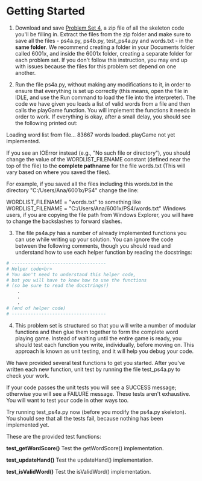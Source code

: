 # Getting Started

1. Download and save [Problem Set 4](https://courses.edx.org/assets/courseware/v1/1e89542cc136bc1e496aac7130cac1ba/asset-v1:MITx+6.00.1x+1T2021+type@asset+block/ProblemSet4.zip), a zip file of all the skeleton code you'll be filling in. Extract the files from the zip folder and make sure to save all the files  - ps4a.py, ps4b.py, test_ps4a.py and words.txt - in the **same folder**. We recommend creating a folder in your Documents folder called 6001x, and inside the 6001x folder, creating a separate folder for each problem set. If you don't follow this instruction, you may end up with issues because the files for this problem set depend on one another.

2. Run the file ps4a.py, without making any modifications to it, in order to ensure that everything is set up correctly (this means, open the file in IDLE, and use the Run command to load the file into the interpreter). The code we have given you loads a list of valid words from a file and then calls the playGame function. You will implement the functions it needs in order to work. If everything is okay, after a small delay, you should see the following printed out:


Loading word list from file...
      83667 words loaded.
playGame not yet implemented.

If you see an IOError instead (e.g., "No such file or directory"), you should change the value of the WORDLIST_FILENAME constant (defined near the top of the file) to the **complete pathname** for the file words.txt (This will vary based on where you saved the files).

For example, if you saved all the files including this words.txt in the directory "C:/Users/Ana/6001x/PS4" change the line: 

WORDLIST_FILENAME = "words.txt"  to something like 
WORDLIST_FILENAME = "C:/Users/Ana/6001x/PS4/words.txt" 
Windows users, if you are copying the file path from Windows Explorer, you will have to change the backslashes to forward slashes.

3. The file ps4a.py has a number of already implemented functions you can use while writing up your solution. You can ignore the code between the following comments, though you should read and understand how to use each helper function by reading the docstrings:

```python
# -----------------------------------
# Helper code<br>
# You don't need to understand this helper code,
# but you will have to know how to use the functions
# (so be sure to read the docstrings!)
    .
    .
    .
# (end of helper code)
# -----------------------------------
```
4. This problem set is structured so that you will write a number of modular functions and then glue them together to form the complete word playing game. Instead of waiting until the entire game is ready, you should test each function you write, individually, before moving on. This approach is known as unit testing, and it will help you debug your code.

We have provided several test functions to get you started. After you've written each new function, unit test by running the file test_ps4a.py to check your work.

If your code passes the unit tests you will see a SUCCESS message; otherwise you will see a FAILURE message. These tests aren't exhaustive. You will want to test your code in other ways too.

Try running test_ps4a.py now (before you modify the ps4a.py skeleton). You should see that all the tests fail, because nothing has been implemented yet.

These are the provided test functions:

**test_getWordScore()**
    Test the getWordScore() implementation.

**test_updateHand()**
    Test the updateHand() implementation.

**test_isValidWord()**
    Test the isValidWord() implementation.